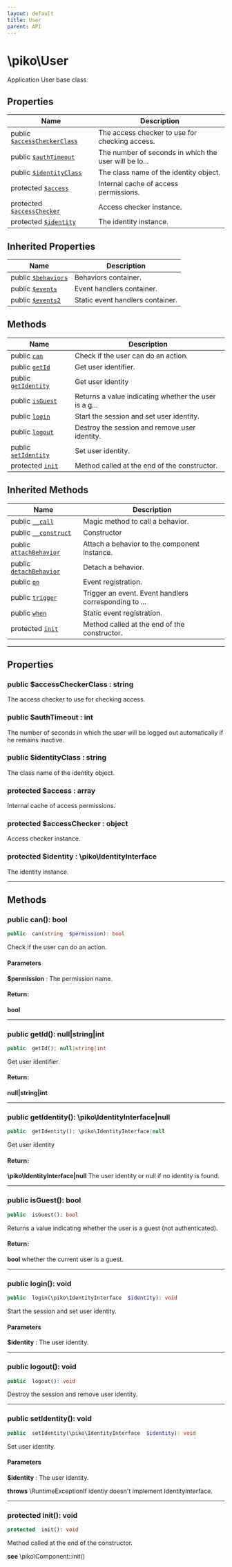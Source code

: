 ```yaml
---
layout: default
title: User
parent: API
---
```




# \piko\User

Application User base class.








## Properties

| Name | Description |
|------|-------------|
| public [`$accessCheckerClass`](#property_accessCheckerClass) | The access checker to use for checking access.  |
| public [`$authTimeout`](#property_authTimeout) | The number of seconds in which the user will be lo... |
| public [`$identityClass`](#property_identityClass) | The class name of the identity object.  |
| protected [`$access`](#property_access) | Internal cache of access permissions.  |
| protected [`$accessChecker`](#property_accessChecker) | Access checker instance.  |
| protected [`$identity`](#property_identity) | The identity instance.  |

## Inherited Properties

| Name | Description |
|------|-------------|
| public [`$behaviors`](Component.md#property_behaviors) | Behaviors container.  |
| public [`$events`](Component.md#property_events) | Event handlers container.  |
| public [`$events2`](Component.md#property_events2) | Static event handlers container.  |

## Methods

| Name | Description |
|------|-------------|
| public [`can`](#method_can) | Check if the user can do an action.  |
| public [`getId`](#method_getId) | Get user identifier.  |
| public [`getIdentity`](#method_getIdentity) | Get user identity  |
| public [`isGuest`](#method_isGuest) | Returns a value indicating whether the user is a g... |
| public [`login`](#method_login) | Start the session and set user identity.  |
| public [`logout`](#method_logout) | Destroy the session and remove user identity.  |
| public [`setIdentity`](#method_setIdentity) | Set user identity.  |
| protected [`init`](#method_init) | Method called at the end of the constructor.  |

## Inherited Methods

| Name | Description |
|------|-------------|
| public [`__call`](Component.md#method___call) | Magic method to call a behavior.  |
| public [`__construct`](Component.md#method___construct) | Constructor  |
| public [`attachBehavior`](Component.md#method_attachBehavior) | Attach a behavior to the component instance.  |
| public [`detachBehavior`](Component.md#method_detachBehavior) | Detach a behavior.  |
| public [`on`](Component.md#method_on) | Event registration.  |
| public [`trigger`](Component.md#method_trigger) | Trigger an event. Event handlers corresponding to ... |
| public [`when`](Component.md#method_when) | Static event registration.  |
| protected [`init`](Component.md#method_init) | Method called at the end of the constructor.  |

-----


## Properties


<a name="property_accessCheckerClass"></a>
### public $accessCheckerClass : string
The access checker to use for checking access.






<a name="property_authTimeout"></a>
### public $authTimeout : int
The number of seconds in which the user will be logged out automatically if he remains inactive.






<a name="property_identityClass"></a>
### public $identityClass : string
The class name of the identity object.






<a name="property_access"></a>
### protected $access : array
Internal cache of access permissions.






<a name="property_accessChecker"></a>
### protected $accessChecker : object
Access checker instance.






<a name="property_identity"></a>
### protected $identity : \piko\IdentityInterface
The identity instance.





-----

## Methods




<a name="method_can"></a>
### public can(): bool

```php
public  can(string  $permission): bool
```

Check if the user can do an action.



#### Parameters
**$permission** :
The permission name.






#### Return:
**bool**


-----



<a name="method_getId"></a>
### public getId(): null|string|int

```php
public  getId(): null|string|int
```

Get user identifier.








#### Return:
**null|string|int**


-----



<a name="method_getIdentity"></a>
### public getIdentity(): \piko\IdentityInterface|null

```php
public  getIdentity(): \piko\IdentityInterface|null
```

Get user identity








#### Return:
**\piko\IdentityInterface|null**
The user identity or null if no identity is found.

-----



<a name="method_isGuest"></a>
### public isGuest(): bool

```php
public  isGuest(): bool
```

Returns a value indicating whether the user is a guest (not authenticated).








#### Return:
**bool**
whether the current user is a guest.

-----



<a name="method_login"></a>
### public login(): void

```php
public  login(\piko\IdentityInterface  $identity): void
```

Start the session and set user identity.



#### Parameters
**$identity** :
The user identity.






-----



<a name="method_logout"></a>
### public logout(): void

```php
public  logout(): void
```

Destroy the session and remove user identity.








-----



<a name="method_setIdentity"></a>
### public setIdentity(): void

```php
public  setIdentity(\piko\IdentityInterface  $identity): void
```

Set user identity.



#### Parameters
**$identity** :
The user identity.




**throws**  \RuntimeExceptionIf identiy doesn't implement IdentityInterface.



-----



<a name="method_init"></a>
### protected init(): void

```php
protected  init(): void
```

Method called at the end of the constructor.






**see**  \piko\Component::init()



